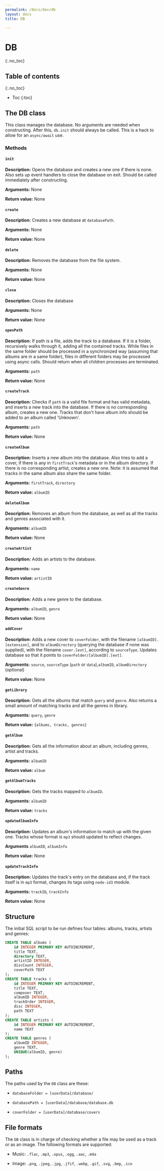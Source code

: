 ```yaml
---
permalink: /docs/dev/db
layout: docs
title: DB

---
```


# DB

{:.no_toc}

## Table of contents

{:.no_toc}

* Toc
  {:toc}

## The DB class

This class manages the database. No arguments are needed when constructing. After this, `db.init` should always be called. This is a hack to allow for an `async/await` use.

### Methods

#### `init`

**Description:** Opens the database and creates a new one if there is none. Also sets up event handlers to close the database on exit. Should be called immediately after constructing.

**Arguments:** None

**Return value:** None

#### `create`

**Description:** Creates a new database at `databasePath`.

**Arguments:** None

**Return value:** None

#### `delete`

**Description:** Removes the database from the file system.

**Arguments:** None

**Return value:** None

#### `close`

**Description:** Closes the database

**Arguments:** None

**Return value:** None

#### `openPath`

**Description:** If path is a file, adds the track to a database. If it is a folder, recursively walks through it, adding all the contained tracks. While files in the same folder should be processed in a synchronized way (assuming that albums are in a same folder), files in different folders may be processed using async calls. Should return when all children processes are terminated.

**Arguments:** `path`

**Return value:** None

#### `createTrack`

**Description:** Checks if `path` is a valid file format and has valid metadata, and inserts a new track into the database. If there is no corresponding album, creates a new one. Tracks that don't have album info should be added to an album called 'Unknown'.

**Arguments:** `path`

**Return value:** None

#### `createAlbum`

**Description:** Inserts a new album into the database. Also tries to add a cover, if there is any in `firstTrack`'s metadata or in the album directory. If there is no corresponding artist, creates a new one. Note: it is assumed that tracks in the same album also share the same folder.

**Arguments:** `firstTrack`, `directory`

**Return value:** `albumID`

#### `deleteAlbum`

**Description:** Removes an album from the database, as well as all the tracks and genres associated with it.

**Arguments:** `albumID`

**Return value:** None

#### `createArtist`

**Description:** Adds an artists to the database.

**Arguments:** `name`

**Return value:** `artistID`

#### `createGenre`

**Description:** Adds a new genre to the database.

**Arguments:** `albumID`, `genre`

**Return value:** None



#### `addCover`

**Description:** Adds a new cover to `coverFolder`, with the filename `[albumID].[extension]`, and to `albumDirectory` (querying the database if none was supplied), with the filename `cover.[ext]`, according to `sourceType`. Updates database so that it points to `coverFolder/[albumID].[ext]`.

**Arguments:** `source`, `sourceType` (`path` or `data`),`albumID`, `albumDirectory` (optional)

**Return value:** None

#### `getLibrary`

**Description:** Gets all the albums that match `query` and `genre`. Also returns a small amount of matching tracks and all the genres in library.

**Arguments:** `query`, `genre`

**Return value:** `{albums, tracks, genres}`

#### `getAlbum`

**Description:** Gets all the information about an album, including genres, artist and tracks.

**Arguments:** `albumID`

**Return value:** `album`

#### `getAlbumTracks`

**Description:** Gets the tracks mapped to `albumID`.

**Arguments:** `albumID`

**Return value:** `tracks`

#### `updateAlbumInfo`

**Description:** Updates an album's information to match up with the given one. Tracks whose format is `mp3` should updated to reflect changes.

**Arguments** `albumID`, `albumInfo`

**Return value:** None

#### `updateTrackInfo`

**Description:** Updates the track's entry on the database and, if the track itself is in `mp3` format, changes its tags using `node-id3` module.

**Arguments:** `trackID`, `trackInfo`

**Return value:** None

## Structure

The initial SQL script to be run defines four tables: albums, tracks, artists and genres:

```sql
CREATE TABLE albums (
    id INTEGER PRIMARY KEY AUTOINCREMENT,
    title TEXT,
    directory TEXT,
    artistID INTEGER,
    discCount INTEGER,
    coverPath TEXT
);
CREATE TABLE tracks (
    id INTEGER PRIMARY KEY AUTOINCREMENT,
    title TEXT,
    composer TEXT,
    albumID INTEGER,
    trackOrder INTEGER,
    disc INTEGER,
    path TEXT
);
CREATE TABLE artists (
    id INTEGER PRIMARY KEY AUTOINCREMENT,
    name TEXT
);
CREATE TABLE genres (
    albumID INTEGER,
    genre TEXT,
    UNIQUE(albumID, genre)
);
```

## Paths

The paths used by the `DB` class are these:

- `databaseFolder = [userData]/database/`

- `databasePath = [userData]/database/database.db`

- `coverFolder = [userData]/database/covers`

## File formats

The `DB` class is in charge of checking whether a file may be used as a track or as an image. The following formats are supported:

- Music: `.flac`, `.mp3`, `.opus`, `.ogg`, `.aac`, `.m4a`

- Image: `.png`, `.jpeg`, `.jpg`, `.jfif`, `.webp`, `.gif`, `.svg`, `.bmp`, `.ico`
